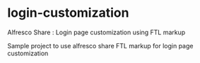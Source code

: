 # login-customization
Alfresco Share : Login page customization using FTL markup

Sample project to use alfresco share FTL markup for login page customization
